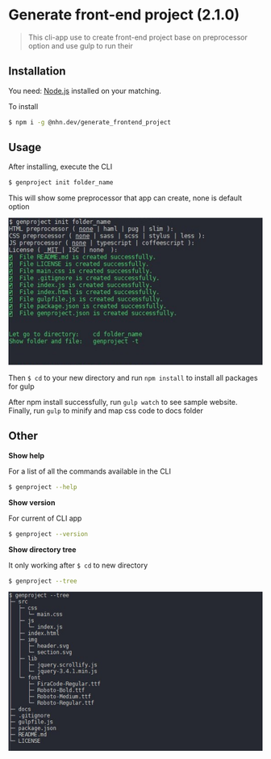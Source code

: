 # Generate front-end project (2.1.0)

> This cli-app use to create front-end project base on preprocessor option and use gulp to run their

## Installation

You need: [Node.js](https://nodejs.org) installed on your matching.

To install

```bash
$ npm i -g @nhn.dev/generate_frontend_project
```

## Usage

After installing, execute the CLI

```bash
$ genproject init folder_name
```

This will show some preprocessor that app can create, none is default option

![genproject](./bin/img/genproject.jpg)

Then `$ cd` to your new directory and run `npm install` to install all packages for gulp

After npm install successfully, run `gulp watch` to see sample website. Finally, run `gulp` to minify and map css code to docs folder

## Other

**Show help**

For a list of all the commands available in the CLI

```bash
$ genproject --help
```

**Show version**

For current of CLI app

```bash
$ genproject --version
```

**Show directory tree**

It only working after `$ cd` to new directory

```bash
$ genproject --tree
```

![tree](./bin/img/genproject_tree.jpg)
